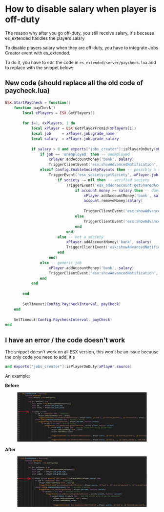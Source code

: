 # How to disable salary when player is off-duty

The reason why after you go off-duty, you still receive salary, it's because es\_extended handles the players salary

To disable players salary when they are off-duty, you have to integrate Jobs Creator event with es\_extended.

To do it, you have to edit the code in `es_extended/server/paycheck.lua` and to replace with the snippet below:

## New code (should replace all the old code of paycheck.lua)

```lua
ESX.StartPayCheck = function()
	function payCheck()
		local xPlayers = ESX.GetPlayers()

		for i=1, #xPlayers, 1 do
			local xPlayer = ESX.GetPlayerFromId(xPlayers[i])
			local job     = xPlayer.job.grade_name
			local salary  = xPlayer.job.grade_salary

			if salary > 0 and exports["jobs_creator"]:isPlayerOnDuty(xPlayer.source) then
				if job == 'unemployed' then -- unemployed
					xPlayer.addAccountMoney('bank', salary)
					TriggerClientEvent('esx:showAdvancedNotification', xPlayer.source, _U('bank'), _U('received_paycheck'), _U('received_help', salary), 'CHAR_BANK_MAZE', 9)
				elseif Config.EnableSocietyPayouts then -- possibly a society
					TriggerEvent('esx_society:getSociety', xPlayer.job.name, function (society)
						if society ~= nil then -- verified society
							TriggerEvent('esx_addonaccount:getSharedAccount', society.account, function (account)
								if account.money >= salary then -- does the society money to pay its employees?
									xPlayer.addAccountMoney('bank', salary)
									account.removeMoney(salary)

									TriggerClientEvent('esx:showAdvancedNotification', xPlayer.source, _U('bank'), _U('received_paycheck'), _U('received_salary', salary), 'CHAR_BANK_MAZE', 9)
								else
									TriggerClientEvent('esx:showAdvancedNotification', xPlayer.source, _U('bank'), '', _U('company_nomoney'), 'CHAR_BANK_MAZE', 1)
								end
							end)
						else -- not a society
							xPlayer.addAccountMoney('bank', salary)
							TriggerClientEvent('esx:showAdvancedNotification', xPlayer.source, _U('bank'), _U('received_paycheck'), _U('received_salary', salary), 'CHAR_BANK_MAZE', 9)
						end
					end)
				else -- generic job
					xPlayer.addAccountMoney('bank', salary)
					TriggerClientEvent('esx:showAdvancedNotification', xPlayer.source, _U('bank'), _U('received_paycheck'), _U('received_salary', salary), 'CHAR_BANK_MAZE', 9)
				end
			end

		end

		SetTimeout(Config.PaycheckInterval, payCheck)
	end

	SetTimeout(Config.PaycheckInterval, payCheck)
end
```

## I have an error / the code doesn't work

The snippet doesn't work on all ESX version, this won't be an issue because the only code you need to add, it's

```lua
and exports["jobs_creator"]:isPlayerOnDuty(xPlayer.source)
```

An example:

**Before**&#x20;

<figure><img src="../.gitbook/assets/paycheck_before.jpg" alt=""><figcaption></figcaption></figure>

**After**&#x20;

<figure><img src="../.gitbook/assets/paycheck_after.jpg" alt=""><figcaption></figcaption></figure>
